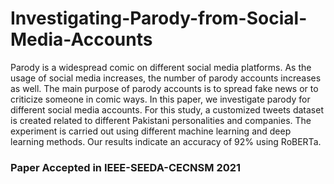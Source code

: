# Investigating-Parody-from-Social-Media-Accounts
Parody is a widespread comic on different
social media platforms. As the usage of social media
increases, the number of parody accounts increases as
well. The main purpose of parody accounts is to spread
fake news or to criticize someone in comic ways. In this
paper, we investigate parody for different social media
accounts. For this study, a customized tweets dataset is
created related to different Pakistani personalities and
companies. The experiment is carried out using different
machine learning and deep learning methods. Our results
indicate an accuracy of 92% using RoBERTa.
### Paper Accepted in IEEE-SEEDA-CECNSM 2021
